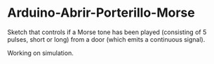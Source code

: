 # Arduino-Abrir-Porterillo-Morse
Sketch that controls if a Morse tone has been played (consisting of 5 pulses, short or long) from a door (which emits a continuous signal).

Working on simulation.
